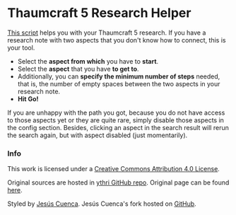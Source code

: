 
Thaumcraft 5 Research Helper
==========

[This script](http://soullesswaffle.github.io/tcresearch) helps you with your Thaumcraft 5 research. If you have a research note with two aspects that you don't know how to connect, this is your tool.

+ Select the __aspect from which__ you have to __start__.
+ Select the __aspect__ that you have __to get to__.
+ Additionally, you can __specify the minimum number of steps__ needed, that is, the number of empty spaces between the two aspects in your research note.
+ __Hit Go!__

If you are unhappy with the path you got, because you do not have access to those aspects yet or they are quite rare, simply disable those aspects in the config section. Besides, clicking an aspect in the search result will rerun the search again, but with aspect disabled (just momentarily).


### Info

This work is licensed under a [Creative Commons Attribution 4.0 License](http://creativecommons.org/licenses/by/4.0/).

Original sources are hosted in [ythri GitHub repo](https://github.com/ythri/tcresearch). Original page can be found [here](http://ythri.github.io/tcresearch/).

Styled by [Jesús Cuenca](http://about.me/jesus.cuenca). Jesús Cuenca's fork hosted on [GitHub](https://github.com/JesusCuenca/tcresearch).
